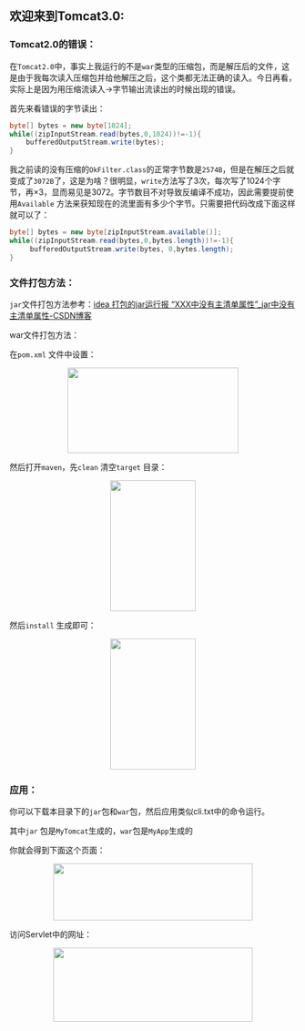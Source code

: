 ## 欢迎来到Tomcat3.0:

### Tomcat2.0的错误：

在`Tomcat2.0`中，事实上我运行的不是`war`类型的压缩包，而是解压后的文件，这是由于我每次读入压缩包并给他解压之后，这个类都无法正确的读入。今日再看，实际上是因为用压缩流读入->字节输出流读出的时候出现的错误。

首先来看错误的字节读出：

```java
byte[] bytes = new byte[1024];
while((zipInputStream.read(bytes,0,1024))!=-1){
    bufferedOutputStream.write(bytes);
}
```

我之前读的没有压缩的`OkFilter.class`的正常字节数是`2574B`，但是在解压之后就变成了`3072B`了，这是为啥？很明显，`write`方法写了3次，每次写了1024个字节，再×3，显而易见是3072。字节数目不对导致反编译不成功，因此需要提前使用`Available` 方法来获知现在的流里面有多少个字节。只需要把代码改成下面这样就可以了：

```java
byte[] bytes = new byte[zipInputStream.available()];
while((zipInputStream.read(bytes,0,bytes.length))!=-1){
     bufferedOutputStream.write(bytes, 0,bytes.length);
}
```

### 文件打包方法：

 `jar`文件打包方法参考：[idea 打包的jar运行报 “XXX中没有主清单属性”_jar中没有主清单属性-CSDN博客](https://blog.csdn.net/banjing_1993/article/details/83073210?spm=1001.2101.3001.6661.1&utm_medium=distribute.pc_relevant_t0.none-task-blog-2~default~BlogCommendFromBaidu~Rate-1-83073210-blog-52830421.235^v43^pc_blog_bottom_relevance_base4&depth_1-utm_source=distribute.pc_relevant_t0.none-task-blog-2~default~BlogCommendFromBaidu~Rate-1-83073210-blog-52830421.235^v43^pc_blog_bottom_relevance_base4&utm_relevant_index=1)

war文件打包方法：

在`pom.xml` 文件中设置：

<div align="center">
  <img src="https://github.com/sqrt81xmy/MyTomcat/assets/89298656/3d6f882d-fda1-47e3-87d7-eb3654c0b81a" width=300 height=150>
</div>

然后打开`maven`，先`clean` 清空`target` 目录：

<div align="center">
  <img src="https://github.com/sqrt81xmy/MyTomcat/assets/89298656/73564409-73e1-4ddf-921e-123f6a5678e4" width=150 height=230>
</div>

然后`install` 生成即可：

<div align="center">
  <img src="https://github.com/sqrt81xmy/MyTomcat/assets/89298656/c9d9ee38-e1ff-4690-96c9-2cbebcbb1e8f" width=150 height=230>
</div>

### 应用：

你可以下载本目录下的`jar`包和`war`包，然后应用类似cli.txt中的命令运行。

其中`jar` 包是`MyTomcat`生成的，`war`包是`MyApp`生成的

你就会得到下面这个页面：

<div align="center">
  <img src="https://github.com/sqrt81xmy/MyTomcat/assets/89298656/b070cb6d-39f8-4cc3-9c2f-6a5481118d0c" width=350 height=100>
</div>

访问Servlet中的网址：

<div align="center">
  <img src="https://github.com/sqrt81xmy/MyTomcat/assets/89298656/127fd951-08e7-49ac-805b-2e68154efcd8" width=350 height=130>
</div>
